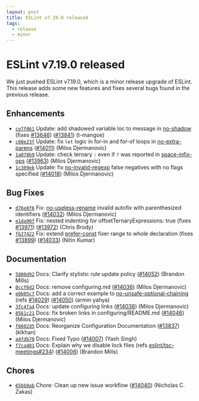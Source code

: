 ```yaml
---
layout: post
title: ESLint v7.19.0 released
tags:
  - release
  - minor
---
```

# ESLint v7.19.0 released

We just pushed ESLint v7.19.0, which is a minor release upgrade of ESLint. This release adds some new features and fixes several bugs found in the previous release.










## Enhancements


* [`ce7f061`](https://github.com/eslint/eslint/commit/ce7f06121d9eb9cc2b3da24b4456b4d382e1413b) Update: add shadowed variable loc to message in [no-shadow](/docs/rules/no-shadow) (fixes [#13646](https://github.com/eslint/eslint/issues/13646)) ([#13841](https://github.com/eslint/eslint/issues/13841)) (t-mangoe)
* [`c60e23f`](https://github.com/eslint/eslint/commit/c60e23ff306a14ca6eabcadb275ed27995fcc6e4) Update: fix `let` logic in for-in and for-of loops in [no-extra-parens](/docs/rules/no-extra-parens) ([#14011](https://github.com/eslint/eslint/issues/14011)) (Milos Djermanovic)
* [`1a078b9`](https://github.com/eslint/eslint/commit/1a078b9166f29cb3760435ddbc1a0da4a0974d4a) Update: check ternary `:` even if `?` was reported in [space-infix-ops](/docs/rules/space-infix-ops) ([#13963](https://github.com/eslint/eslint/issues/13963)) (Milos Djermanovic)
* [`1c309eb`](https://github.com/eslint/eslint/commit/1c309ebca4a81a0faf397103dbc621019dea8c9c) Update: fix [no-invalid-regexp](/docs/rules/no-invalid-regexp) false negatives with no flags specified ([#14018](https://github.com/eslint/eslint/issues/14018)) (Milos Djermanovic)




## Bug Fixes


* [`d76e8f6`](https://github.com/eslint/eslint/commit/d76e8f69bd791357c67ada7b5c55608acf29b622) Fix: [no-useless-rename](/docs/rules/no-useless-rename) invalid autofix with parenthesized identifiers ([#14032](https://github.com/eslint/eslint/issues/14032)) (Milos Djermanovic)
* [`e1da90f`](https://github.com/eslint/eslint/commit/e1da90fc414a3c9c16f52db4a5bd81bd4f9532a4) Fix: nested indenting for offsetTernaryExpressions: true (fixes [#13971](https://github.com/eslint/eslint/issues/13971)) ([#13972](https://github.com/eslint/eslint/issues/13972)) (Chris Brody)
* [`fb27422`](https://github.com/eslint/eslint/commit/fb274226242eaebc1480fc9c901202986afc3c8a) Fix: extend [prefer-const](/docs/rules/prefer-const) fixer range to whole declaration (fixes [#13899](https://github.com/eslint/eslint/issues/13899)) ([#14033](https://github.com/eslint/eslint/issues/14033)) (Nitin Kumar)




## Documentation


* [`5800d92`](https://github.com/eslint/eslint/commit/5800d921144ec330b6ee7cd03364434007331354) Docs: Clarify stylistic rule update policy ([#14052](https://github.com/eslint/eslint/issues/14052)) (Brandon Mills)
* [`0ccf6d2`](https://github.com/eslint/eslint/commit/0ccf6d200147437b338cadb34546451972befd75) Docs: remove configuring.md ([#14036](https://github.com/eslint/eslint/issues/14036)) (Milos Djermanovic)
* [`e0b05c7`](https://github.com/eslint/eslint/commit/e0b05c704f3ce6f549d14718236d22fe49fcb611) Docs: add a correct example to [no-unsafe-optional-chaining](/docs/rules/no-unsafe-optional-chaining) (refs [#14029](https://github.com/eslint/eslint/issues/14029)) ([#14050](https://github.com/eslint/eslint/issues/14050)) (armin yahya)
* [`3fc4fa4`](https://github.com/eslint/eslint/commit/3fc4fa485ca9ccd5e16dbc7e53ba31452d22dc4a) Docs: update configuring links ([#14038](https://github.com/eslint/eslint/issues/14038)) (Milos Djermanovic)
* [`8561c21`](https://github.com/eslint/eslint/commit/8561c2116ef89e53ebffb750066f1b00a4acdb76) Docs: fix broken links in configuring/README.md ([#14046](https://github.com/eslint/eslint/issues/14046)) (Milos Djermanovic)
* [`f6602d5`](https://github.com/eslint/eslint/commit/f6602d569427e9e2a4f3b5ca3fc3a8bffb28d15e) Docs: Reorganize Configuration Documentation ([#13837](https://github.com/eslint/eslint/issues/13837)) (klkhan)
* [`a4fdb70`](https://github.com/eslint/eslint/commit/a4fdb7001aa41b9ad8bb92cc8a47b9135c94afc7) Docs: Fixed Typo ([#14007](https://github.com/eslint/eslint/issues/14007)) (Yash Singh)
* [`f7ca481`](https://github.com/eslint/eslint/commit/f7ca48165d025e01c38698352cff24d1de87cc8b) Docs: Explain why we disable lock files (refs [eslint/tsc-meetings#234](https://github.com/eslint/tsc-meetings/issues/234)) ([#14006](https://github.com/eslint/eslint/issues/14006)) (Brandon Mills)








## Chores


* [`65bb0ab`](https://github.com/eslint/eslint/commit/65bb0abde56f72586036fff151aa2d13f1b7be6c) Chore: Clean up new issue workflow ([#14040](https://github.com/eslint/eslint/issues/14040)) (Nicholas C. Zakas)


